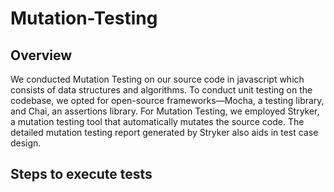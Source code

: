 # Mutation-Testing
## Overview
We conducted Mutation Testing on our source code in javascript which consists of data structures and algorithms. To conduct unit testing on the codebase, we opted for open-source frameworks—Mocha, a testing library, and Chai, an assertions library. For Mutation Testing, we employed Stryker, a mutation testing tool that automatically mutates the source code. The detailed mutation testing report generated by Stryker also aids in test case design.

## Steps to execute tests
